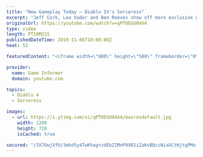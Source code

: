 ```yaml
---
title: "New Gameplay Today – Diablo IV's Sorceress"
excerpt: "Jeff Cork, Leo Vader and Ben Reeves show off more exclusive gameplay of Diablo IV, which can be viewed without commentary at ..."
originalUrl: https://youtube.com/watch?v=qPTOEGU04X4
type: video
length: PT10M22S
publishedDateTime: 2019-11-06T18:00:06Z
heat: 52

featuredContent: "<iframe width=\"800\" height=\"500\" frameborder=\"0\" src=\"https://www.youtube.com/embed/qPTOEGU04X4\" allow=\"accelerometer; autoplay; encrypted-media; gyroscope; picture-in-picture\" allowfullscreen></iframe>"

provider:
  name: Game Informer
  domain: youtube.com

topics:
  - Diablo 4
  - Sorceress

images:
  - url: https://i.ytimg.com/vi/qPTOEGU04X4/maxresdefault.jpg
    width: 1280
    height: 720
    isCached: true

secured: "/JX7OwjXfO/3mkd5y4TwKhag+zdEbZIMnP9XR2iZaKvBQccNiaXCtHjtgPMojWZpe28Qsv1z3DCJj2BawVcSh2zLlXLFqVp853NnARDENE9hohr6z4N4V07rauHh9IV3tFdFZ4qwhcAQ4a2JFIQKuuisWFkH684/ay/7KbRVl1FT99p1rnnkJsZ2Jzk3a1gBfPDI4uInUi2frNTfipORcxwFI+Sruh9W2IaHEHLfcDZKcJNkJ+tVUMI7LIkrv7YdNr2WCGxwuYW3XhFgmfucvNmZ7//Lorypcf6098XkSvCh8DeDZumVjB8xJxxCkLwuBP3EMGw9/qroGvcLZRIClmaFNpZUjGGfgQmUUFauplrxWFmpHLqrKa5lPMbGi7LfmwFf/UjkA8l90tg1iSyC93dHNwCj2eWPvUrCKqQxpUl8LojLMgPvxsF9JrCRVhQK;inrkLhM6l/NTH6/NTnE+lw=="
---
```


